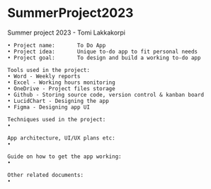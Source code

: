# SummerProject2023

Summer project 2023 - Tomi Lakkakorpi

    • Project name:       To Do App
    • Project idea:       Unique to-do app to fit personal needs
    • Project goal:       To design and build a working to-do app

    Tools used in the project:
    • Word - Weekly reports
    • Excel - Working hours monitoring
    • OneDrive - Project files storage
    • Github - Storing source code, version control & kanban board
    • LucidChart - Designing the app
    • Figma - Designing app UI

    Techniques used in the project:
    • 

    App architecture, UI/UX plans etc:
    • 

    Guide on how to get the app working:
    •

    Other related documents:
    •




